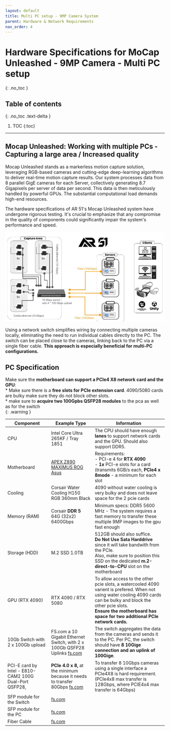 ```yaml
---
layout: default
title: Multi PC setup - 9MP Camera System
parent: Hardware & Network Requirements
nav_order: 4
---
```


# Hardware Specifications for MoCap Unleashed - 9MP Camera - Multi PC setup
{: .no_toc }

## Table of contents
{: .no_toc .text-delta }

1. TOC
{:toc}

---


## Mocap Unleashed: Working with multiple PCs - Capturing a large area / Increased quality
Mocap Unleashed stands as a markerless motion capture solution, leveraging RGB-based cameras and cutting-edge deep-learning algorithms to deliver real-time motion capture results. 
Our system processes data from 8 parallel GigE cameras for each Server, collectively generating 8.7 Gigapixels per server of data per second. This data is then meticulously handled by powerful GPUs. The substantial computational load demands high-end resources.

The hardware specifications of AR 51's Mocap Unleashed system have undergone rigorous testing. It's crucial to emphasize that any compromise in the quality of components could significantly impair the system's performance and speed.

![1.Multi_PC_System_Diagram.jpg](/assets/images/Multi_PC_System_Diagram.jpg)

Using a network switch simplifies wiring by connecting multiple cameras locally, eliminating the need to run individual cables directly to the PC. 
The switch can be placed close to the cameras, linking back to the PC via a single fiber cable. 
**This approach is especially beneficial for multi-PC configurations.**


## PC Specification
Make sure the **motherboard can support a PCIe4 X8 network card and the GPU**: 
<br> * Make sure there is a **free slots for PCIe extension card**.  4090/5080 cards are bulky make sure they do not block other slots. 
<br> * make sure to **acquire two 100Gpbs QSFP28 modules** to the pca as well as for the switch  
{: .warning }


| Component                                                     | Example Type                                                                                                                                       | Information                                                                                                                                                                                                                                            |
|---------------------------------------------------------------|----------------------------------------------------------------------------------------------------------------------------------------------------|--------------------------------------------------------------------------------------------------------------------------------------------------------------------------------------------------------------------------------------------------------|
| CPU                                                           | Intel Core Ultra 265KF / Tray 1851                                                                                                                 | The CPU should have enough **lanes** to support network cards and the GPU. Should also support DDR5.                                                                                                                                                   |
| Motherboard                                                   | [APEX Z890 MAXIMUS ROG Asus](https://rog.asus.com/motherboards/rog-maximus/rog-maximus-z890-apex/spec/)                                            | Requirements:  <br> - PCI-e 4 for **RTX 4090** <br> - **1x** PCI-e slots for a card (transmits 6GB/s each, **PCIe4 x 8mode** - a minimum for each slot                                                                                                 |
| Cooling                                                       | Corsair Water Cooling H150 RGB 360mm Black                                                                                                         | 4090 without water cooling is very bulky and does not leave space for the 2 pcie cards                                                                                                                                                                 |
| Memory (RAM)                                                  | Corsair **DDR 5** 64G (32x2) 6400Gbps                                                                                                              | Minimum specs: DDR5 5600 MHz   - The system requires a fast memory to transfer these multiple 9MP images to the gpu fast enough                                                                                                                        |
| Storage (HDD)                                                 | M.2 SSD 1.0TB                                                                                                                                      | 512GB should also suffice.  <br> **Do Not Use Sata Harddrive** since it will take bandwith from the PCIe.   <br> Also, make sure to position this SSD on the dedicated **m.2-direct-to-CPU** slot on the motherboard                                   |
| GPU (RTX 4090)                                                | RTX 4090      /    RTX 5080                                                                                                                        | To allow access to the other pcie slots, a watercooled 4090 varient is prefered. When not using water cooling 4090 cards can be bulky and block the other pcie slots. <br> **Ensure the motherboard has space for two additional PCIe network cards.** |
| 10Gb Switch with 2 x 100Gb upload                             | FS.com a 10 Gigabit Ethernet Switch, with 2 x 100Gb QSFP28 Uplinks   [fs.com](https://www.fs.com/products/240831.html?attribute=105744&id=3844337) | The switch aggregates the data from the cameras and sends it to the PC. Per PC, the switch should have **8 10Gige connection and an uplink of 100Gige**.
| PCI-E card by Intel - E810-CAM2 100G Dual-Port QSFP28,        | **PCIe 4.0 x 8,** at the minimum because it needs to transfer 80Gbps   [fs.com](https://www.fs.com/products/141788.html?now_cid=4253)              | To transfer 8 10Gbps cameras using a single interface a PCIe4X8 is hard requirement. (PCIe4x8 max transfer is 128Gbps, where PCIE4x4 max transfer is 64Gbps)
| SFP module for the Switch                                     | [fs.com](https://www.fs.com/products/166442.html)                                                                                                  |                  
| SFP module for the PC                                         | [fs.com](https://www.fs.com/products/35182.html)                                                                                                   |                 
| Fiber Cable                                                   | [fs.com](https://www.fs.com/products/69009.html)                                                                                                   | 


